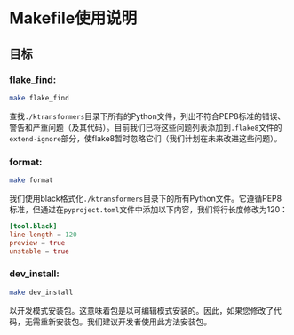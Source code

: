 # Makefile使用说明
## 目标
### flake_find:
```bash
make flake_find
```
查找`./ktransformers`目录下所有的Python文件，列出不符合PEP8标准的错误、警告和严重问题（及其代码）。目前我们已将这些问题列表添加到`.flake8`文件的`extend-ignore`部分，使flake8暂时忽略它们（我们计划在未来改进这些问题）。

### format:
```bash
make format
```
我们使用black格式化`./ktransformers`目录下的所有Python文件。它遵循PEP8标准，但通过在`pyproject.toml`文件中添加以下内容，我们将行长度修改为120：
```toml
[tool.black]
line-length = 120
preview = true
unstable = true
```

### dev_install:
```bash
make dev_install
```
以开发模式安装包。这意味着包是以可编辑模式安装的。因此，如果您修改了代码，无需重新安装包。我们建议开发者使用此方法安装包。 